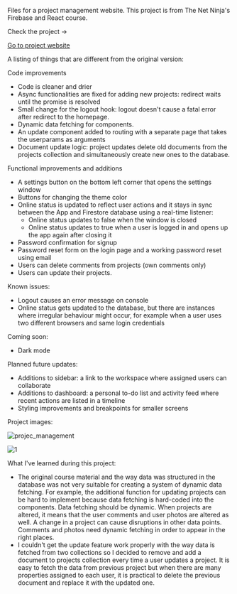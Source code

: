 Files for a project management website. This project is from The Net Ninja's Firebase and React course.

Check the project ->

<a href="https://javascript-d1a2d.web.app/">Go to project website</a>

A listing of things that are different from the original version:

Code improvements

* Code is cleaner and drier
* Async functionalities are fixed for adding new projects: redirect waits until the promise is resolved
* Small change for the logout hook: logout doesn't cause a fatal error after redirect to the homepage.
* Dynamic data fetching for components.
* An update component added to routing with a separate page that takes the userparams as arguments
* Document update logic: project updates delete old documents from the projects collection and simultaneously create new ones to the database.

Functional improvements and additions

* A settings button on the bottom left corner that opens the settings window
* Buttons for changing the theme color
* Online status is updated to reflect user actions and it stays in sync between the App and Firestore database using a real-time listener:
   - Online status updates to false when the window is closed
   - Online status updates to true when a user is logged in and opens up the app again after closing it
* Password confirmation for signup
* Password reset form on the login page and a working password reset using email
* Users can delete comments from projects (own comments only)
* Users can update their projects.

Known issues:

* Logout causes an error message on console
* Online status gets updated to the database, but there are instances where irregular behaviour might occur, for example when a user uses two different browsers and same login credentials

Coming soon:

* Dark mode

Planned future updates:

* Additions to sidebar: a link to the workspace where assigned users can collaborate
* Additions to dashboard: a personal to-do list and activity feed where recent actions are listed in a timeline
* Styling improvements and breakpoints for smaller screens

Project images:


![projec_management](https://github.com/user-attachments/assets/534301c3-e932-4ce1-8dc4-e99d925f24eb)

  
![1](https://github.com/user-attachments/assets/b47b4269-f304-4868-85cf-e8610d36be9f)



What I've learned during this project:

* The original course material and the way data was structured in the database was not very suitable for creating a system of dynamic data fetching.
  For example, the additional function for updating projects can be hard to implement because data fetching is hard-coded into the components. Data fetching should be dynamic. When projects are altered, it means that the user comments and user photos are altered as well. A change in a project can cause disruptions in other data points. Comments and photos need dynamic fetching in order to appear in the right places.
* I couldn't get the update feature work properly with the way data is fetched from two collections so I decided to remove and add a document to projects collection every time a user updates a project. It is easy to fetch the data from previous project but when there are many properties assigned to each user, it is practical to delete the previous document and replace it with the updated one.
